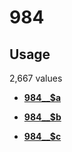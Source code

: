 # 984

## Usage

2,667 values

-   **[984\_\_$a](../../tags/984/984__a-1.md)**  

-   **[984\_\_$b](../../tags/984/984__b-2.md)**  

-   **[984\_\_$c](../../tags/984/984__c-3.md)**  


